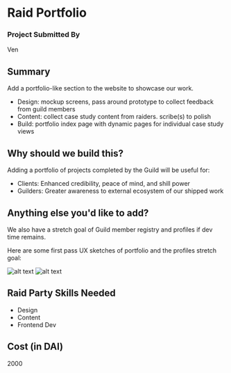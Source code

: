 # Raid Portfolio

### Project Submitted By

Ven

## Summary

Add a portfolio-like section to the website to showcase our work.

- Design: mockup screens, pass around prototype to collect feedback from guild members
- Content: collect case study content from raiders. scribe(s) to polish
- Build: portfolio index page with dynamic pages for individual case study views

## Why should we build this?

Adding a portfolio of projects completed by the Guild will be useful for:

- Clients: Enhanced credibility, peace of mind, and shill power
- Guilders: Greater awareness to external ecosystem of our shipped work

## Anything else you'd like to add?

We also have a stretch goal of Guild member registry and profiles if dev time remains.

Here are some first pass UX sketches of portfolio and the profiles stretch goal:

![alt text](https://i.imgur.com/PP2g0S1.jpg)
![alt text](https://i.imgur.com/yYVMs1y.jpg)

## Raid Party Skills Needed

- Design
- Content
- Frontend Dev

## Cost (in DAI)

2000

